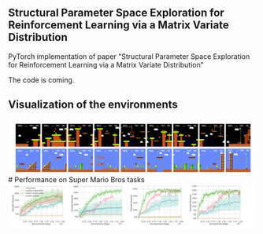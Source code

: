 ## Structural Parameter Space Exploration for Reinforcement Learning via a Matrix Variate Distribution

PyTorch implementation of paper "Structural Parameter Space Exploration for
Reinforcement Learning via a Matrix Variate
Distribution"

The code is coming.
## Visualization of the environments
<img src="file/mario.png" width="1000" align="middle"/>
<br>
# Performance on Super Mario Bros tasks
<img src="file/mario_score.png" width="1000" align="middle"/>
<br>
